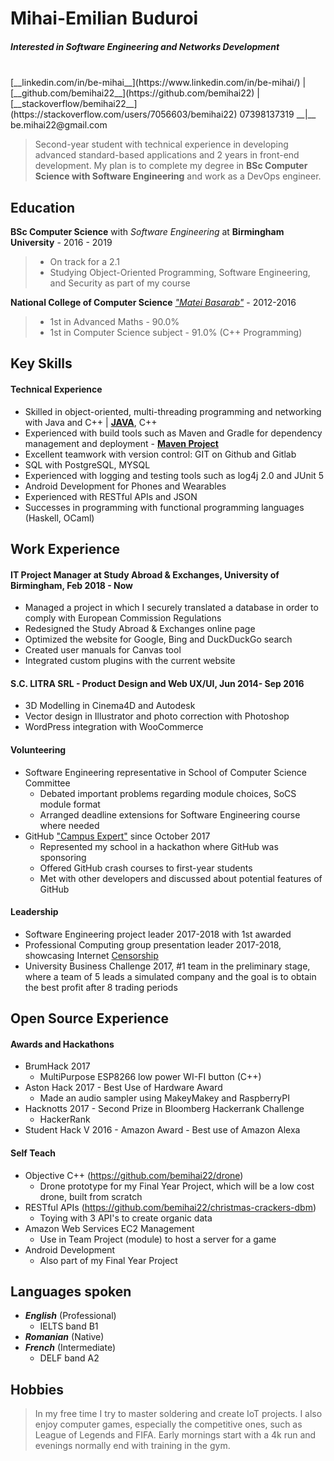 <!--Name & Interest-->
# Mihai-Emilian Buduroi

##### Interested in Software Engineering and Networks Development

<br>
<!--Contact Information-->
[__linkedin.com/in/be-mihai__](https://www.linkedin.com/in/be-mihai/) | [__github.com/bemihai22__](https://github.com/bemihai22) |  [__stackoverflow/bemihai22__](https://stackoverflow.com/users/7056603/bemihai22)  
07398137319 __|__ be.mihai22@gmail.com

<!--Statement-->
> Second-year student with technical experience in developing advanced standard-based applications and 2 years in front-end development. My plan is to complete my degree in **BSc Computer Science with Software Engineering** and work as a DevOps engineer.

<!--Body Start -->

<!--School-->
Education
---------  

 __BSc Computer Science__ with _Software Engineering_ at __Birmingham University__ - 2016 - 2019

>  - On track for a 2.1
>  - Studying Object-Oriented Programming, Software Engineering, and Security as part of my course  

__National College of Computer Science__ [_"Matei Basarab"_](http://cnimateibasarab.ro/cnimb/) - 2012-2016  

> - 1st in Advanced Maths - 90.0%
> - 1st in Computer Science subject - 91.0% (C++ Programming)

<!--Highlights -->
Key Skills
----------
#### Technical Experience
* Skilled in object-oriented, multi-threading programming and networking with Java and C++ | [__JAVA__](https://github.com/bemihai22/talktostrangersCMD), C++
* Experienced with build tools such as Maven and Gradle for dependency management and deployment - [__Maven Project__](https://github.com/bemihai22/christmas-crackers-dbm)
* Excellent teamwork with version control: GIT on Github and Gitlab
* SQL with PostgreSQL, MYSQL
* Experienced with logging and testing tools such as log4j 2.0 and JUnit 5
* Android Development for Phones and Wearables
* Experienced with RESTful APIs and JSON
* Successes in programming with functional programming languages (Haskell, OCaml)

<!--Work-->
Work Experience
---------------
#### IT Project Manager at Study Abroad & Exchanges, University of Birmingham, Feb 2018 - Now
* Managed a project in which I securely translated a database in order to comply with European Commission Regulations
* Redesigned the Study Abroad & Exchanges online page
* Optimized the website for Google, Bing and DuckDuckGo search
* Created user manuals for Canvas tool
* Integrated custom plugins with the current website

#### S.C. LITRA SRL - Product Design and Web UX/UI, Jun 2014- Sep 2016
* 3D Modelling in Cinema4D and Autodesk
* Vector design in Illustrator and photo correction with Photoshop
* WordPress integration with WooCommerce

<!--Volunteering-->
#### Volunteering
* Software Engineering representative in School of Computer Science Committee  
  - Debated important problems regarding module choices, SoCS module format  
  - Arranged deadline extensions for Software Engineering course where needed
* GitHub ["Campus Expert"](https://github.com/campus-experts) since October 2017  
  - Represented my school in a hackathon where GitHub was sponsoring  
  - Offered GitHub crash courses to first-year students  
  - Met with other developers and discussed about potential features of GitHub  

<!--Leadership-->
#### Leadership
* Software Engineering project leader 2017-2018 with 1st awarded
* Professional Computing group presentation leader 2017-2018, showcasing Internet [Censorship](https://docs.google.com/presentation/d/1G9AnpxJD_0iL3ISDxj3EJGa80AkJNM933q1JZQ2uzjU/edit?usp=sharing)
* University Business Challenge 2017, #1 team in the preliminary stage, where a team of 5 leads a simulated company and the goal is to obtain the best profit after 8 trading periods

<!--OpenS-->
Open Source Experience
----------------------

<!--Le Hacks-->
#### Awards and Hackathons
* BrumHack 2017
  - MultiPurpose ESP8266 low power WI-FI button (C++)
* Aston Hack 2017 - Best Use of Hardware Award 
  - Made an audio sampler using MakeyMakey and RaspberryPI
* Hacknotts 2017 - Second Prize in Bloomberg Hackerrank Challenge
  - HackerRank
* Student Hack V 2016 - Amazon Award - Best use of Amazon Alexa
<!--In the house-->
#### Self Teach
* Objective C++ (https://github.com/bemihai22/drone)
  - Drone prototype for my Final Year Project, which will be a low cost drone, built from scratch
* RESTful APIs (https://github.com/bemihai22/christmas-crackers-dbm)
  - Toying with 3 API's to create organic data
* Amazon Web Services EC2 Management
  - Use in Team Project (module) to host a server for a game
* Android Development
  - Also part of my Final Year Project

## Languages spoken
* _**English**_ (Professional)
  - IELTS band B1
* _**Romanian**_ (Native)
* _**French**_ (Intermediate)
  - DELF band A2
<!--What I love-->
Hobbies
-------  
>In my free time I try to master soldering and create IoT projects. I also enjoy computer games, especially the competitive ones, such as League of Legends and FIFA. Early mornings start with a 4k run and evenings normally end with training in the gym.
<!--Body End -->
